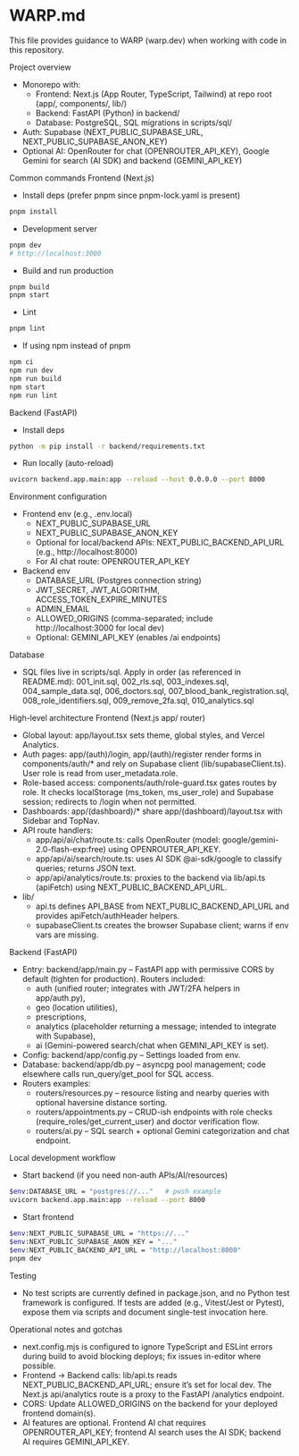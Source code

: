 # WARP.md

This file provides guidance to WARP (warp.dev) when working with code in this repository.

Project overview
- Monorepo with:
  - Frontend: Next.js (App Router, TypeScript, Tailwind) at repo root (app/, components/, lib/)
  - Backend: FastAPI (Python) in backend/
  - Database: PostgreSQL, SQL migrations in scripts/sql/
- Auth: Supabase (NEXT_PUBLIC_SUPABASE_URL, NEXT_PUBLIC_SUPABASE_ANON_KEY)
- Optional AI: OpenRouter for chat (OPENROUTER_API_KEY), Google Gemini for search (AI SDK) and backend (GEMINI_API_KEY)

Common commands
Frontend (Next.js)
- Install deps (prefer pnpm since pnpm-lock.yaml is present)
```bash path=null start=null
pnpm install
```
- Development server
```bash path=null start=null
pnpm dev
# http://localhost:3000
```
- Build and run production
```bash path=null start=null
pnpm build
pnpm start
```
- Lint
```bash path=null start=null
pnpm lint
```
- If using npm instead of pnpm
```bash path=null start=null
npm ci
npm run dev
npm run build
npm start
npm run lint
```

Backend (FastAPI)
- Install deps
```bash path=null start=null
python -m pip install -r backend/requirements.txt
```
- Run locally (auto-reload)
```bash path=null start=null
uvicorn backend.app.main:app --reload --host 0.0.0.0 --port 8000
```

Environment configuration
- Frontend env (e.g., .env.local)
  - NEXT_PUBLIC_SUPABASE_URL
  - NEXT_PUBLIC_SUPABASE_ANON_KEY
  - Optional for local/backend APIs: NEXT_PUBLIC_BACKEND_API_URL (e.g., http://localhost:8000)
  - For AI chat route: OPENROUTER_API_KEY
- Backend env
  - DATABASE_URL (Postgres connection string)
  - JWT_SECRET, JWT_ALGORITHM, ACCESS_TOKEN_EXPIRE_MINUTES
  - ADMIN_EMAIL
  - ALLOWED_ORIGINS (comma-separated; include http://localhost:3000 for local dev)
  - Optional: GEMINI_API_KEY (enables /ai endpoints)

Database
- SQL files live in scripts/sql. Apply in order (as referenced in README.md):
  001_init.sql, 002_rls.sql, 003_indexes.sql, 004_sample_data.sql, 006_doctors.sql, 007_blood_bank_registration.sql, 008_role_identifiers.sql, 009_remove_2fa.sql, 010_analytics.sql

High-level architecture
Frontend (Next.js app/ router)
- Global layout: app/layout.tsx sets theme, global styles, and Vercel Analytics.
- Auth pages: app/(auth)/login, app/(auth)/register render forms in components/auth/* and rely on Supabase client (lib/supabaseClient.ts). User role is read from user_metadata.role.
- Role-based access: components/auth/role-guard.tsx gates routes by role. It checks localStorage (ms_token, ms_user_role) and Supabase session; redirects to /login when not permitted.
- Dashboards: app/(dashboard)/* share app/(dashboard)/layout.tsx with Sidebar and TopNav.
- API route handlers:
  - app/api/ai/chat/route.ts: calls OpenRouter (model: google/gemini-2.0-flash-exp:free) using OPENROUTER_API_KEY.
  - app/api/ai/search/route.ts: uses AI SDK @ai-sdk/google to classify queries; returns JSON text.
  - app/api/analytics/route.ts: proxies to the backend via lib/api.ts (apiFetch) using NEXT_PUBLIC_BACKEND_API_URL.
- lib/
  - api.ts defines API_BASE from NEXT_PUBLIC_BACKEND_API_URL and provides apiFetch/authHeader helpers.
  - supabaseClient.ts creates the browser Supabase client; warns if env vars are missing.

Backend (FastAPI)
- Entry: backend/app/main.py – FastAPI app with permissive CORS by default (tighten for production). Routers included:
  - auth (unified router; integrates with JWT/2FA helpers in app/auth.py),
  - geo (location utilities),
  - prescriptions,
  - analytics (placeholder returning a message; intended to integrate with Supabase),
  - ai (Gemini-powered search/chat when GEMINI_API_KEY is set).
- Config: backend/app/config.py – Settings loaded from env.
- Database: backend/app/db.py – asyncpg pool management; code elsewhere calls run_query/get_pool for SQL access.
- Routers examples:
  - routers/resources.py – resource listing and nearby queries with optional haversine distance sorting.
  - routers/appointments.py – CRUD-ish endpoints with role checks (require_roles/get_current_user) and doctor verification flow.
  - routers/ai.py – SQL search + optional Gemini categorization and chat endpoint.

Local development workflow
- Start backend (if you need non-auth APIs/AI/resources)
```bash path=null start=null
$env:DATABASE_URL = "postgres://..."   # pwsh example
uvicorn backend.app.main:app --reload --port 8000
```
- Start frontend
```bash path=null start=null
$env:NEXT_PUBLIC_SUPABASE_URL = "https://..."
$env:NEXT_PUBLIC_SUPABASE_ANON_KEY = "..."
$env:NEXT_PUBLIC_BACKEND_API_URL = "http://localhost:8000"
pnpm dev
```

Testing
- No test scripts are currently defined in package.json, and no Python test framework is configured. If tests are added (e.g., Vitest/Jest or Pytest), expose them via scripts and document single-test invocation here.

Operational notes and gotchas
- next.config.mjs is configured to ignore TypeScript and ESLint errors during build to avoid blocking deploys; fix issues in-editor where possible.
- Frontend → Backend calls: lib/api.ts reads NEXT_PUBLIC_BACKEND_API_URL; ensure it’s set for local dev. The Next.js api/analytics route is a proxy to the FastAPI /analytics endpoint.
- CORS: Update ALLOWED_ORIGINS on the backend for your deployed frontend domain(s).
- AI features are optional. Frontend AI chat requires OPENROUTER_API_KEY; frontend AI search uses the AI SDK; backend AI requires GEMINI_API_KEY.

